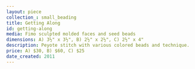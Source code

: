 ```yaml
---
layout: piece
collection_: small_beading
title: Getting Along
id: getting-along
media: Fimo sculpted molded faces and seed beads
dimensions: A) 3½" x 3½", B) 2½" x 2½", C) 2½" x 4"
description: Peyote stitch with various colored beads and technique.
price: A) $30, B) $60, C) $25
date_created: 2011
---
```

